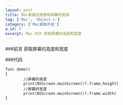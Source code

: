 ```yaml
---
layout: post
title: Mac桌面应用获取屏幕的宽高
tag: ['Mac', 'Object-c']
category: ['Mac桌面开发']
a_id: 5
excerpt: Mac OSX 获取屏幕的高度和宽度
---
```

	
###前言
	获取屏幕的高度和宽度

###代码
```
func demo()
{
    	//屏幕的高度
    	print(NSScreen.mainScreen()?.frame.height)
    	//屏幕的宽度
    	print(NSScreen.mainScreen()?.frame.width)
}
```

